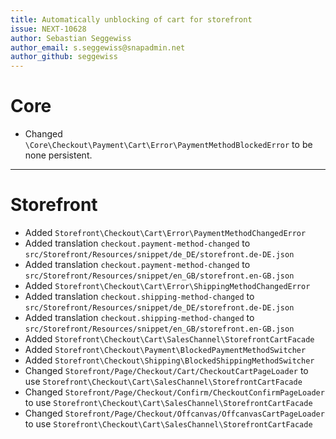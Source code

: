 ```yaml
---
title: Automatically unblocking of cart for storefront
issue: NEXT-10628
author: Sebastian Seggewiss
author_email: s.seggewiss@snapadmin.net 
author_github: seggewiss
---
```

# Core
* Changed `\Core\Checkout\Payment\Cart\Error\PaymentMethodBlockedError` to be none persistent.
___
# Storefront
* Added `Storefront\Checkout\Cart\Error\PaymentMethodChangedError`
* Added translation `checkout.payment-method-changed` to `src/Storefront/Resources/snippet/de_DE/storefront.de-DE.json`
* Added translation `checkout.payment-method-changed` to `src/Storefront/Resources/snippet/en_GB/storefront.en-GB.json`
* Added `Storefront\Checkout\Cart\Error\ShippingMethodChangedError`
* Added translation `checkout.shipping-method-changed` to `src/Storefront/Resources/snippet/de_DE/storefront.de-DE.json`
* Added translation `checkout.shipping-method-changed` to `src/Storefront/Resources/snippet/en_GB/storefront.en-GB.json`
* Added `Storefront\Checkout\Cart\SalesChannel\StorefrontCartFacade`
* Added `Storefront\Checkout\Payment\BlockedPaymentMethodSwitcher`
* Added `Storefront\Checkout\Shipping\BlockedShippingMethodSwitcher`
* Changed `Storefront/Page/Checkout/Cart/CheckoutCartPageLoader` to use `Storefront\Checkout\Cart\SalesChannel\StorefrontCartFacade`
* Changed `Storefront/Page/Checkout/Confirm/CheckoutConfirmPageLoader` to use `Storefront\Checkout\Cart\SalesChannel\StorefrontCartFacade`
* Changed `Storefront/Page/Checkout/Offcanvas/OffcanvasCartPageLoader` to use `Storefront\Checkout\Cart\SalesChannel\StorefrontCartFacade`
